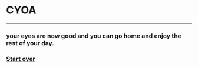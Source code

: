# CYOA
---
### your eyes are now good and you can go home and enjoy the rest of your day.

### [Start over](home.md)
